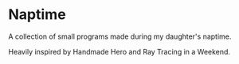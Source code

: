 # Naptime

A collection of small programs made during my daughter's naptime.

Heavily inspired by Handmade Hero and Ray Tracing in a Weekend.
